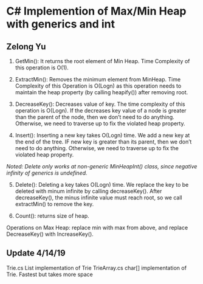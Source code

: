 # C# Implemention of Max/Min Heap with generics and int
## Zelong Yu


1) GetMin(): It returns the root element of Min Heap. Time Complexity of this operation is O(1).

2) ExtractMin(): Removes the minimum element from MinHeap. Time Complexity of this Operation is O(Logn) as this operation needs to maintain the heap property (by calling heapify()) after removing root.

3) DecreaseKey(): Decreases value of key. The time complexity of this operation is O(Logn). If the decreases key value of a node is greater than the parent of the node, then we don’t need to do anything. Otherwise, we need to traverse up to fix the violated heap property.

4) Insert(): Inserting a new key takes O(Logn) time. We add a new key at the end of the tree. IF new key is greater than its parent, then we don’t need to do anything. Otherwise, we need to traverse up to fix the violated heap property.

*Noted: Delete only works at non-generic MinHeapInt() class, since negative infinity of generics<T> is undefined.*
  
5) Delete(): Deleting a key takes O(Logn) time. We replace the key to be deleted with minum infinite by calling decreaseKey(). After decreaseKey(), the minus infinite value must reach root, so we call extractMin() to remove the key.
  
6) Count(): returns size of heap.

Operations on Max Heap: replace min with max from above, and replace DecreaseKey() with IncreaseKey().

Update 4/14/19
---------------------------
Trie.cs           List<char> implementation of Trie
TrieArray.cs      char[] implementation of Trie. Fastest but takes more space
